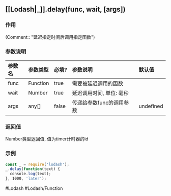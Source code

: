 ## [[Lodash|_]].delay(func, wait, \[args\])
### 作用
(Comment:: "延迟指定时间后调用指定函数")

### 参数说明
|参数名|参数类型|必填?|参数说明|默认值|
|:-|:-|:-|:-|:-|
|func|Function|true|需要被延迟调用的函数||
|wait|Number|true|延迟调用时间, 单位: 毫秒||
|args|any[]|false|传递给参数func的调用参数|undefined|

### 返回值
Number类型返回值, 值为timer计时器的id

### 示例
```javascript
const _ = require('lodash');
_.delay(function(text) {
  console.log(text);
}, 1000, 'later');
```

#Lodash #Lodash/Function
